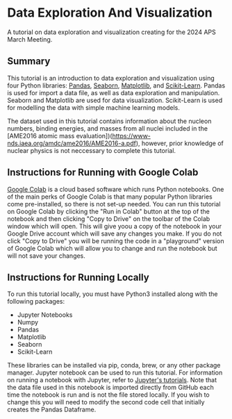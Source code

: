 # Data Exploration And Visualization
A tutorial on data exploration and visualization creating for the 2024 APS March Meeting.

## Summary
This tutorial is an introduction to data exploration and visualization using four Python libraries: [Pandas](https://pandas.pydata.org), [Seaborn](https://seaborn.pydata.org/index.html), [Matplotlib](https://matplotlib.org), and [Scikit-Learn](https://scikit-learn.org/stable/). Pandas is used for import a data file, as well as data exploration and manipulation. Seaborn and Matplotlib are used for data visualization. Scikit-Learn is used for modelling the data with simple machine learning models.

The dataset used in this tutorial contains information about the nucleon numbers, binding energies, and masses from all nuclei included in the [AME2016 atomic mass evaluation])(https://www-nds.iaea.org/amdc/ame2016/AME2016-a.pdf), however, prior knowledge of nuclear physics is not neccessary to complete this tutorial.

## Instructions for Running with Google Colab
[Google Colab](https://colab.research.google.com) is a cloud based software which runs Python notebooks. One of the main perks of Google Colab is that many popular Python libraries come pre-installed, so there is not set-up needed. You can run this tutorial on Google Colab by clicking the "Run in Colab" button at the top of the notebook and then clicking "Copy to Drive" on the toolbar of the Colab window which will open. This will give yoou a copy of the notebook in your Google Drive account which will save any changes you make. If you do not click "Copy to Drive" you will be running the code in a "playground" version of Google Colab which will allow you to change and run the notebook but will not save your changes.

## Instructions for Running Locally
To run this tutorial locally, you must have Python3 installed along with the following packages:

* Jupyter Notebooks
* Numpy
* Pandas
* Matplotlib
* Seaborn
* Scikit-Learn

These libraries can be installed via pip, conda, brew, or any other package manager. Jupyter notebook can be used to run this tutorial. For information on running a notebook with Jupyter, refer to [Jupyter's tutorials](https://docs.jupyter.org/en/latest/). Note that the data file used in this notebook is imported directly from GitHub each time the notebook is run and is not the file stored locally. If you wish to change this you will need to modify the second code cell that initially creates the Pandas Dataframe.